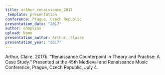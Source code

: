 ```yaml
---
title: arthur_renaissance_2017
_template: presentation
conference: Prague, Czech Republic
presentation_date: "2017"
author: ehopkins
upload: None
presentation_author: Arthur, Claire
presentation_year: "2017"
---
```

Arthur, Claire. 2017b. “Renaissance Counterpoint in Theory and Practise: A Case Study.” Presented at the 45th Medieval and Renaissance Music Conference, Prague, Czech Republic, July 4.